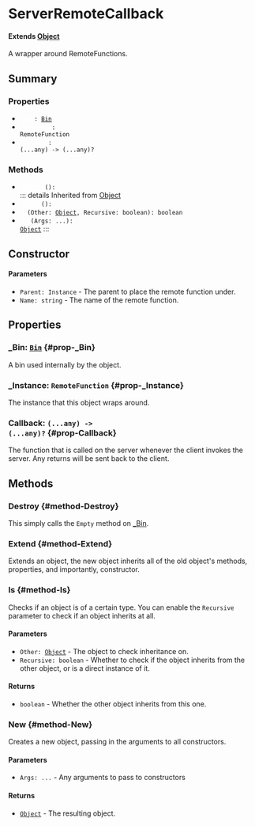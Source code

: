 # ServerRemoteCallback
#### Extends [Object](/api/Object)
A wrapper around RemoteFunctions.

## Summary
### Properties
- <code><a style="color:white" href="#prop-_Bin">_Bin</a>: [Bin](/api/bin)</code>
- <code><a style="color:white" href="#prop-_Instance">_Instance</a>: RemoteFunction</code>
- <code><a style="color:white" href="#prop-Callback">Callback</a>: (...any) -> (...any)?</code>
### Methods
- <code><a style="color:white" href="#method-Destroy">Destroy</a>(): </code>
::: details Inherited from [Object](/api/Object)
- <code><a style="color:white" href="#method-Extend">Extend</a>(): </code>
- <code><a style="color:white" href="#method-Is">Is</a>(Other: [Object](/api/object), Recursive: boolean): boolean</code>
- <code><a style="color:white" href="#method-New">New</a>(Args: ...): [Object](/api/object)</code>
:::
## Constructor

#### Parameters
- <code>Parent: Instance</code> - The parent to place the remote function under.
- <code>Name: string</code> - The name of the remote function.
## Properties
### _Bin: <code>[Bin](/api/bin)</code> {#prop-_Bin}
A bin used internally by the object.

### _Instance: <code>RemoteFunction</code> {#prop-_Instance}
The instance that this object wraps around.

### Callback: <code>(...any) -> (...any)?</code> {#prop-Callback}
The function that is called on the server whenever the
client invokes the server. Any returns will be sent back to
the client. 

## Methods
### Destroy {#method-Destroy}
This simply calls the `Empty` method on [_Bin](#prop-_Bin).

### Extend {#method-Extend}
Extends an object, the new object inherits all of the old object's
methods, properties, and importantly, constructor.

### Is {#method-Is}
Checks if an object is of a certain type. You can enable the
`Recursive` parameter to check if an object inherits at all.

#### Parameters
- <code>Other: [Object](/api/object)</code> - The object to check inheritance on.
- <code>Recursive: boolean</code> - Whether to check if the object inherits from the other object, or is a direct instance of it.
#### Returns
- <code>boolean</code> - Whether the other object inherits from this one.
### New {#method-New}
Creates a new object, passing in the arguments to all constructors.

#### Parameters
- <code>Args: ...</code> - Any arguments to pass to constructors
#### Returns
- <code>[Object](/api/object)</code> - The resulting object.
